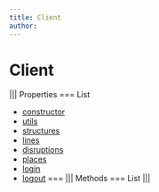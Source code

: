 ```yaml
---
title: Client
author:
---
```


# Client

||| Properties
=== List
- [constructor](#constructor)
- [utils](#utils)
- [structures](#structures)
- [lines](#lines)
- [disruptions](#disruptions)
- [places](#places)
- [login](#login)
- [logout](#logout)
===
||| Methods
=== List
|||
